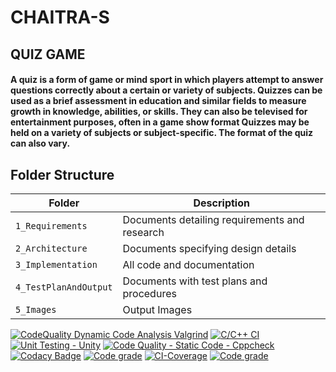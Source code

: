 # CHAITRA-S

## QUIZ GAME  
#### A quiz is a form of game or mind sport in which players attempt to answer questions correctly about a certain or variety of subjects. Quizzes can be used as a brief assessment in education and similar fields to measure growth in knowledge, abilities, or skills. They can also be televised for entertainment purposes, often in a game show format Quizzes may be held on a variety of subjects or subject-specific. The format of the quiz can also vary.

## Folder Structure
Folder                    | Description
--------------------------| -----------------------------------------
`1_Requirements`          | Documents detailing requirements and research
`2_Architecture`                | Documents specifying design details
`3_Implementation`        | All code and documentation
`4_TestPlanAndOutput`     | Documents with test plans and procedures
`5_Images`                | Output Images

 [![CodeQuality Dynamic Code Analysis Valgrind](https://github.com/Chaitra15S/CHAITRA-S/actions/workflows/CodeQuality_Dynamic.yml/badge.svg)](https://github.com/Chaitra15S/CHAITRA-S/actions/workflows/CodeQuality_Dynamic.yml)    [![C/C++ CI](https://github.com/Chaitra15S/CHAITRA-S/actions/workflows/c-build.yml/badge.svg)](https://github.com/Chaitra15S/CHAITRA-S/actions/workflows/c-build.yml)    [![Unit Testing - Unity](https://github.com/Chaitra15S/CHAITRA-S/actions/workflows/unity.yml/badge.svg)](https://github.com/Chaitra15S/CHAITRA-S/actions/workflows/unity.yml)    [![Code Quality - Static Code - Cppcheck](https://github.com/Chaitra15S/CHAITRA-S/actions/workflows/cppcheck.yml/badge.svg)](https://github.com/Chaitra15S/CHAITRA-S/actions/workflows/cppcheck.yml)    [![Codacy Badge](https://app.codacy.com/project/badge/Grade/e2a6ee1111f547ac94c6f8fef13cbb3d)](https://www.codacy.com/gh/Chaitra15S/CHAITRA-S/dashboard?utm_source=github.com&amp;utm_medium=referral&amp;utm_content=Chaitra15S/CHAITRA-S&amp;utm_campaign=Badge_Grade)    [![Code grade](https://www.code-inspector.com/project/25052/score/svg)](https://frontend.code-inspector.com/public/project/25052/CHAITRA-S/dashboard)    [![CI-Coverage](https://github.com/Chaitra15S/CHAITRA-S/actions/workflows/gcov.yml/badge.svg)](https://github.com/Chaitra15S/CHAITRA-S/actions/workflows/gcov.yml)    [![Code grade](https://www.code-inspector.com/project/25052/status/svg)](https://frontend.code-inspector.com/public/project/25052/CHAITRA-S/dashboard)
